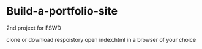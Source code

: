# Build-a-portfolio-site
2nd project for FSWD

clone or download respoistory
open index.html in a browser of your choice
